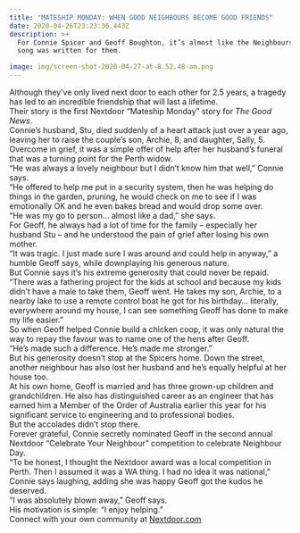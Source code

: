 ```yaml
---
title: "MATESHIP MONDAY: WHEN GOOD NEIGHBOURS BECOME GOOD FRIENDS"
date: 2020-04-26T23:23:36.443Z
description: >+
  For Connie Spicer and Geoff Boughton, it’s almost like the Neighbours theme
  song was written for them.

image: img/screen-shot-2020-04-27-at-8.52.48-am.png
---
```

Although they’ve only lived next door to each other for 2.5 years, a tragedy has led to an incredible friendship that will last a lifetime.\
Their story is the first Nextdoor “Mateship Monday” story for *The Good News*.\
Connie’s husband, Stu, died suddenly of a heart attack just over a year ago, leaving her to raise the couple’s son, Archie, 8, and daughter, Sally, 5.\
Overcome in grief, it was a simple offer of help after her husband’s funeral that was a turning point for the Perth widow.\
“He was always a lovely neighbour but I didn’t know him that well,” Connie says.\
“He offered to help me put in a security system, then he was helping do things in the garden, pruning, he would check on me to see if I was emotionally OK and he even bakes bread and would drop some over.\
“He was my go to person… almost like a dad,” she says.\
For Geoff, he always had a lot of time for the family – especially her husband Stu – and he understood the pain of grief after losing his own mother.\
“It was tragic. I just made sure I was around and could help in anyway,” a humble Geoff says, while downplaying his generous nature.\
But Connie says it’s his extreme generosity that could never be repaid.\
“There was a fathering project for the kids at school and because my kids didn’t have a male to take them, Geoff went. He takes my son, Archie, to a nearby lake to use a remote control boat he got for his birthday… literally, everywhere around my house, I can see something Geoff has done to make my life easier.”\
So when Geoff helped Connie build a chicken coop, it was only natural the way to repay the favour was to name one of the hens after Geoff.\
“He’s made such a difference. He’s made me stronger.”\
But his generosity doesn’t stop at the Spicers home. Down the street, another neighbour has also lost her husband and he’s equally helpful at her house too.\
At his own home, Geoff is married and has three grown-up children and grandchildren. He also has distinguished career as an engineer that has earned him a Member of the Order of Australia earlier this year for his significant service to engineering and to professional bodies.\
But the accolades didn’t stop there.\
Forever grateful, Connie secretly nominated Geoff in the second annual Nextdoor “Celebrate Your Neighbour” competition to celebrate Neighbour Day.\
“To be honest, I thought the Nextdoor award was a local competition in Perth. Then I assumed it was a WA thing. I had no idea it was national,” Connie says laughing, adding she was happy Geoff got the kudos he deserved.\
“I was absolutely blown away,” Geoff says.\
His motivation is simple: “I enjoy helping.”\
Connect with your own community at [Nextdoor.com](http://nextdoor.com/?fbclid=IwAR1v5N1yL07VHc15KPzEaRieRIlyrceGflhdueJz1isp8AsLSffGCcb0r50)